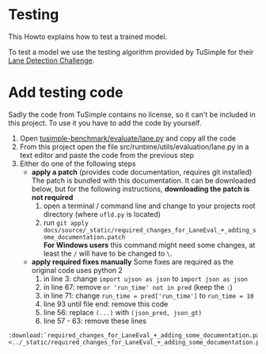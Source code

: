 # Testing
This Howto explains how to test a trained model. 

To test a model we use the testing algorithm provided by TuSimple for their [Lane Detection Challenge](https://github.com/TuSimple/tusimple-benchmark).

# Add testing code
Sadly the code from TuSimple contains no license, so it can't be included in this project. To use it you have to add the code by yourself.

1. Open [tusimple-benchmark/evaluate/lane.py](https://github.com/TuSimple/tusimple-benchmark/blob/master/evaluate/lane.py) and copy all the code
2. From this project open the file src/runtime/utils/evaluation/lane.py in a text editor and paste the code from the previous step
3. Either do one of the following steps
   - **apply a patch** (provides code documentation, requires git installed)  
      The patch is bundled with this documentation. It can be downloaded below, but for the following instructions, **downloading the patch is not required**
      1. open a terminal / command line and change to your projects root directory (where `ufld.py` is located)
      2. run `git apply docs/source/_static/required_changes_for_LaneEval_+_adding_some_documentation.patch`  
      **For Windows users** this command might need some changes, at least the `/` will have to be changed to `\`.
   - **apply required fixes manually** Some fixes are required as the original code uses python 2  
      1. in line 3: change `import ujson as json` to `import json as json`
      2. in line 67: remove `or 'run_time' not in pred` (keep the `:`)  
      3. in line 71: change `run_time = pred['run_time']` to `run_time = 10`  
      4. line 93 until file end: remove this code
      5. line 56: replace `(...)` with `(json_pred, json_gt)`
      6. line 57 - 63: remove these lines

     
```{eval-rst}
:download:`required_changes_for_LaneEval_+_adding_some_documentation.patch <../_static/required_changes_for_LaneEval_+_adding_some_documentation.patch>`
```
   
